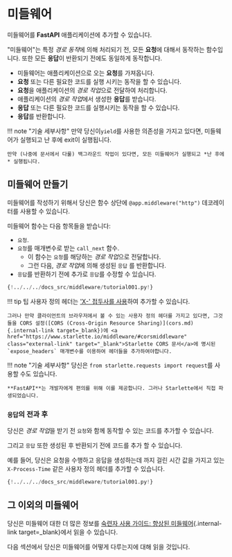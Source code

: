 # 미들웨어

미들웨어를 **FastAPI** 애플리케이션에 추가할 수 있습니다.

"미들웨어"는 특정 *경로 동작*에 의해 처리되기 전, 모든 **요청**에 대해서 동작하는 함수입니다. 또한 모든 **응답**이 반환되기 전에도 동일하게 동작합니다.

* 미들웨어는 애플리케이션으로 오는 **요청**를 가져옵니다.
* **요청** 또는 다른 필요한 코드를 실행 시키는 동작을 할 수 있습니다.
* **요청**을 애플리케이션의 *경로 작업*으로 전달하여 처리합니다.
* 애플리케이션의 *경로 작업*에서 생성한 **응답**를 받습니다.
* **응답** 또는 다른 필요한 코드를 실행시키는 동작을 할 수 있습니다.
* **응답**를 반환합니다.

!!! note "기술 세부사항"
    만약 당신이`yield`를 사용한 의존성을 가지고 있다면, 미들웨어가 실행되고 난 후에 exit이 실행됩니다.

    만약 (나중에 문서에서 다룰) 백그라운드 작업이 있다면, 모든 미들웨어가 실행되고 *난 후에* 실행됩니다.

## 미들웨어 만들기

미들웨어를 작성하기 위해서 당신은 함수 상단에 `@app.middleware("http")` 데코레이터를 사용할 수 있습니다.

미들웨어 함수는 다음 항목들을 받습니다:

* `요청`.
* `요청`를 매개변수로 받는 `call_next` 함수.
  * 이 함수는 `요청`를 해당하는 *경로 작업*으로 전달합니다.
  * 그런 다음, *경로 작업*에 의해 생성된 `응답` 를 반환합니다.
* `응답`를 반환하기 전에 추가로 `응답`를 수정할 수 있습니다.

```Python hl_lines="8-9  11  14"
{!../../../docs_src/middleware/tutorial001.py!}
```

!!! tip 팁
    사용자 정의 헤더는 <a href="https://developer.mozilla.org/en-US/docs/Web/HTTP/Headers" class="external-link" target="_blank">'X-' 접두사를 사용</a>하여 추가할 수 있습니다.

    그러나 만약 클라이언트의 브라우저에서 볼 수 있는 사용자 정의 헤더를 가지고 있다면, 그것들을 CORS 설정([CORS (Cross-Origin Resource Sharing)](cors.md){.internal-link target=_blank})에 <a href="https://www.starlette.io/middleware/#corsmiddleware" class="external-link" target="_blank">Starlette CORS 문서</a>에 명시된 `expose_headers` 매개변수를 이용하여 헤더들을 추가하여야합니다.

!!! note "기술 세부사항"
    당신은 `from starlette.requests import request`를 사용할 수도 있습니다.

    **FastAPI**는 개발자에게 편의를 위해 이를 제공합니다. 그러나 Starlette에서 직접 파생되었습니다.

### `응답`의 전과 후

당신은 *경로 작업*을 받기 전 `요청`와 함께 동작할 수 있는 코드를 추가할 수 있습니다.

그리고 `응답` 또한 생성된 후 반환되기 전에 코드를 추가 할 수 있습니다.

예를 들어, 당신은 요청을 수행하고 응답을 생성하는데 까지 걸린 시간 값을 가지고 있는 `X-Process-Time` 같은 사용자 정의 헤더를 추가할 수 있습니다.

```Python hl_lines="10  12-13"
{!../../../docs_src/middleware/tutorial001.py!}
```

## 그 이외의 미들웨어

당신은 미들웨어 대한 더 많은 정보를 [숙련자 사용 가이드: 향상된 미들웨어](../advanced/middleware.md){.internal-link target=\_blank}에서 읽을 수 있습니다.

다음 섹션에서 당신은 미들웨어를 어떻게 다루는지에 대해 읽을 것입니다.
